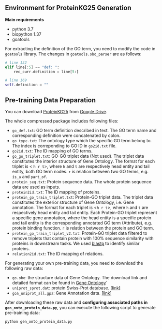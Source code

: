 ## Environment for ProteinKG25 Generation
**Main requirements**
- python 3.7
- biopython 1.37 
- goatools

For extracting the definition of the GO term, you need to modify the code in `goatools` library. The changes in `goatools.obo_parser` are as follows:

```python
# line 132
elif line[:5] == "def: ":
    rec_curr.definition = line[5:]

# line 169
self.definition = ""
```

## Pre-training Data Preparation

You can download [ProteinKG25](https://zjunlp.github.io/project/ProteinKG25/) from [Google Drive](https://drive.google.com/file/d/1iTC2-zbvYZCDhWM_wxRufCvV6vvPk8HR/view).

The whole compressed package includes following files:

- `go_def.txt`: GO term definition described in text. The GO term name and corresponding definition were concatenated by colon.
- `go_type.txt`: The ontology type which the specific GO term belong to. The index is correponding to GO ID in `go2id.txt` file.
- `go2id.txt`: The ID mapping of GO terms.
- `go_go_triplet.txt`: GO-GO triplet data (Not used). The triplet data constitutes the interior structure of Gene Ontology. The format for each triplet is < `h r t`>, where `h` and `t` are respectively head entity and tail entity, both GO term nodes. `r` is relation between two GO terms, e.g. `is_a` and `part_of`.
- `protein_seq.txt`: Protein sequence data. The whole protein sequence data are used as inputs.
- `protein2id.txt`: The ID mapping of proteins.
- `protein_go_train_triplet.txt`: Protein-GO triplet data. The triplet data constitutes the exterior structure of Gene Ontology, i.e. Gene annotation. The format for each triplet is <`h r t`>, where `h` and `t` are respectively head entity and tail entity. Each Protein-GO triplet represent a specific gene annotation, where the head entity is a specific protein and tail entity is the corresponding annotated GO term (Attribute), e.g. protein binding function. `r` is relation between the protein and GO term.
- `protein_go_train_triplet_v2.txt`: Protein-GO triplet data filtered to remove triplets that contain protein with 100% sequence similarity with proteins in downstream tasks. We used [blastp](https://blast.ncbi.nlm.nih.gov/blast/Blast.cgi) to identify similar proteins.
- `relation2id.txt`:  The ID mapping of relations.

For generating your own pre-training data, you need to download the following raw data:

- `go.obo`: the structure data of Gene Ontology. The download link and detailed format can be found in [Gene Ontology](http://geneontology.org/docs/download-ontology/)`
- `uniprot_sprot.dat`: protein Swiss-Prot database. [[link]](https://www.uniprot.org/downloads)
- `goa_uniprot_all.gpa`: Gene Annotation data. [[link]](https://ftp.ebi.ac.uk/pub/databases/GO/goa/old/UNIPROT/)

After downloading these raw data and **configuring associated paths in `gen_onto_protein_data.py`**, you can execute the following script to generate pre-training data:

```bash
python gen_onto_protein_data.py
```
